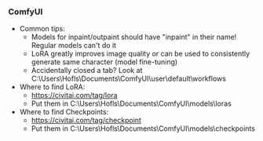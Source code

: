 ### ComfyUI
* Common tips:
  * Models for inpaint/outpaint should have "inpaint" in their name! Regular models can't do it
  * LoRA greatly improves image quality or can be used to consistently generate same character (model fine-tuning)
  * Accidentally closed a tab? Look at C:\Users\Hofls\Documents\ComfyUI\user\default\workflows
* Where to find LoRA:
  * https://civitai.com/tag/lora
  * Put them in C:\Users\Hofls\Documents\ComfyUI\models\loras
* Where to find Checkpoints:
  * https://civitai.com/tag/checkpoint
  * Put them in C:\Users\Hofls\Documents\ComfyUI\models\checkpoints
